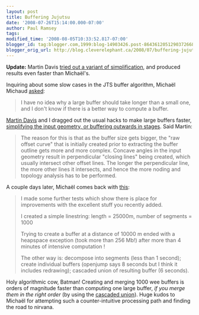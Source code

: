 ```yaml
---
layout: post
title: Buffering Jujutsu
date: '2008-07-26T15:14:00.000-07:00'
author: Paul Ramsey
tags: 
modified_time: '2008-08-05T10:33:52.817-07:00'
blogger_id: tag:blogger.com,1999:blog-14903426.post-8643612051290372668
blogger_orig_url: http://blog.cleverelephant.ca/2008/07/buffering-jujutsu.html
---
```


**Update:** Martin Davis [tried out a variant of simplification](http://www.jump-project.org/pipermail/jts-devel/2008-July/002602.html), and produced results even faster than Micha&euml;l's.

Inquiring about some slow cases in the JTS buffer algorithm, Micha&euml;l Michaud [asked](http://lists.jump-project.org/pipermail/jts-devel/2008-July/002588.html):

> I have no idea why a large buffer should take longer than a small one, and I don't know if there is a better way to compute a buffer.

[Martin Davis](http://lin-ear-th-inking.blogspot.com/) and I dragged out the usual hacks to make large buffers faster, [simplifying the input geometry, or buffering outwards in stages](http://lists.jump-project.org/pipermail/jts-devel/2008-July/002590.html). Said Martin:

> The reason for this is that as the buffer size gets bigger, the "raw offset curve" that is initially created prior to extracting the buffer outline gets more and more complex.  Concave angles in the input geometry result in perpendicular "closing lines" being created, which usually intersect other offset lines.  The longer the perpendicular line, the more other lines it intersects, and hence the more noding and topology analysis has to be performed.

A couple days later, Micha&euml;l comes back with [this](http://lists.jump-project.org/pipermail/jts-devel/2008-July/002593.html):

> I made some further tests which show there is place for improvements with the excellent stuff you recently added.
>
> I created a simple linestring: length = 25000m, number of segments = 1000
>
>Trying to create a buffer at a distance of 10000 m ended with a heapspace exception (took more than 256 Mb!) after more than 4 minutes of intensive computation !
>
>The other way is: decompose into segments (less than 1 second); create individual buffers (openjump says 8 seconds but I think it includes redrawing); cascaded union of resulting buffer (6 seconds).

Holy algorithmic cow, Batman! Creating and merging 1000 wee buffers is orders of magnitude faster than computing one large buffer, *if you merge them in the right order* (by using the [cascaded union](http://lin-ear-th-inking.blogspot.com/2007/11/fast-polygon-merging-in-jts-using.html)).  Huge kudos to Micha&euml;l for attempting such a counter-intuitive processing path and finding the road to nirvana.

